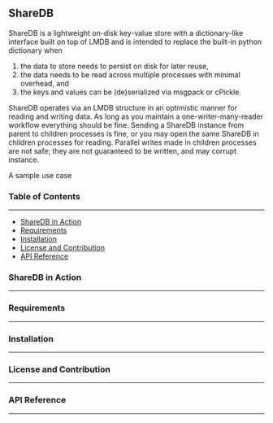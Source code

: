 ﻿## ShareDB
ShareDB is a lightweight on-disk key-value store with a dictionary-like interface built on top of LMDB and is intended to replace the built-in python dictionary when

 1. the data to store needs to persist on disk for later reuse,
 2. the data needs to be read across multiple processes with minimal overhead, and 
 3. the keys and values can be (de)serialized via msgpack or cPickle.

ShareDB operates via an LMDB structure in an optimistic manner for reading and writing data. As long as you maintain a one-writer-many-reader workflow everything should be fine. Sending a ShareDB instance from parent to children processes is fine, or you may open the same ShareDB in children processes for reading. Parallel writes made in children processes are not safe; they are not guaranteed to be written, and may corrupt instance.

A sample use case

### Table of Contents
---
 * [ShareDB in Action](#sharedb-in-action)
 * [Requirements](#requirements)
 * [Installation](#installation)
 * [License and Contribution](#license-and-contribution)
 * [API Reference](#support-and-migration)

### ShareDB in Action
---

### Requirements
---

### Installation
---

### License and Contribution
---

### API Reference
---


